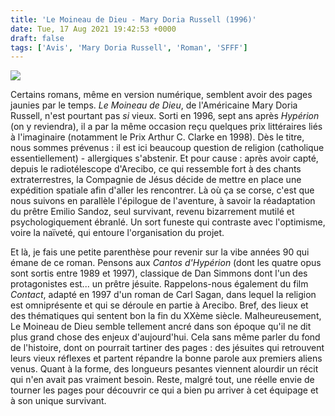 ```yaml
---
title: 'Le Moineau de Dieu - Mary Doria Russell (1996)'
date: Tue, 17 Aug 2021 19:42:53 +0000
draft: false
tags: ['Avis', 'Mary Doria Russell', 'Roman', 'SFFF']
---
```


![](https://carnetslunaires.wordpress.com/wp-content/uploads/2021/08/moineau-de-dieu.jpg?w=351)

Certains romans, même en version numérique, semblent avoir des pages jaunies par le temps. _Le Moineau de Dieu_, de l'Américaine Mary Doria Russell, n'est pourtant pas _si_ vieux. Sorti en 1996, sept ans après _Hypérion_ (on y reviendra), il a par la même occasion reçu quelques prix littéraires liés à l'imaginaire (notamment le Prix Arthur C. Clarke en 1998). Dès le titre, nous sommes prévenus : il est ici beaucoup question de religion (catholique essentiellement) - allergiques s'abstenir. Et pour cause : après avoir capté, depuis le radiotélescope d'Arecibo, ce qui ressemble fort à des chants extraterrestres, la Compagnie de Jésus décide de mettre en place une expédition spatiale afin d'aller les rencontrer. Là où ça se corse, c'est que nous suivons en parallèle l'épilogue de l'aventure, à savoir la réadaptation du prêtre Emilio Sandoz, seul survivant, revenu bizarrement mutilé et psychologiquement ébranlé. Un sort funeste qui contraste avec l'optimisme, voire la naïveté, qui entoure l'organisation du projet.

Et là, je fais une petite parenthèse pour revenir sur la vibe années 90 qui émane de ce roman. Pensons aux _Cantos d'Hypérion_ (dont les quatre opus sont sortis entre 1989 et 1997), classique de Dan Simmons dont l'un des protagonistes est... un prêtre jésuite. Rappelons-nous également du film _Contact_, adapté en 1997 d'un roman de Carl Sagan, dans lequel la religion est omniprésente et qui se déroule en partie à Arecibo. Bref, des lieux et des thématiques qui sentent bon la fin du XXème siècle. Malheureusement, Le Moineau de Dieu semble tellement ancré dans son époque qu'il ne dit plus grand chose des enjeux d'aujourd'hui. Cela sans même parler du fond de l'histoire, dont on pourrait tartiner des pages : des jésuites qui retrouvent leurs vieux réflexes et partent répandre la bonne parole aux premiers aliens venus. Quant à la forme, des longueurs pesantes viennent alourdir un récit qui n'en avait pas vraiment besoin. Reste, malgré tout, une réelle envie de tourner les pages pour découvrir ce qui a bien pu arriver à cet équipage et à son unique survivant.